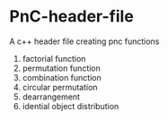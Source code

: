 # PnC-header-file
A c++ header file creating pnc functions 
1. factorial function
2. permutation function
3. combination function
4. circular permutation
5. dearrangement
6. idential object distribution 
